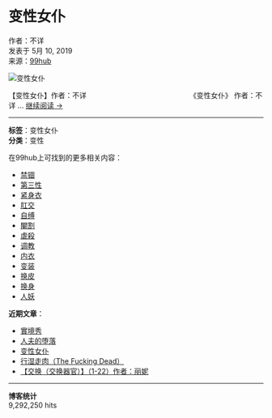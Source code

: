 # 变性女仆

作者：不详  
发表于 5月 10, 2019  
来源：[99hub](https://99hub.wordpress.com/2019/05/10/%e5%8f%98%e6%80%a7%e5%a5%b3%e4%bb%86/)  

![变性女仆](https://s0.wp.com/wp-content/themes/pub/twentyten/images/headers/path.jpg)

【变性女仆】作者：不详 　　　　　　　　　　　　　　 《变性女仆》 作者：不详 … [继续阅读 →](https://99hub.wordpress.com/2019/05/10/%e5%8f%98%e6%80%a7%e5%a5%b3%e4%bb%86/)

---

**标签**：变性女仆  
**分类**：变性  

在99hub上可找到的更多相关内容：  
- [禁锢](https://99hub.wordpress.com/category/%e7%a6%81%e9%94%a2/)  
- [第三性](https://99hub.wordpress.com/category/%e7%ac%ac%e4%b8%89%e6%80%a7/)  
- [紧身衣](https://99hub.wordpress.com/category/%e7%b4%a7%e8%ba%ab%e8%a1%a3/)  
- [肛交](https://99hub.wordpress.com/category/%e8%82%9b%e4%ba%a4/)  
- [自缚](https://99hub.wordpress.com/category/%e8%87%aa%e7%bc%9a/)  
- [閹割](https://99hub.wordpress.com/category/%e9%96%b9%e5%89%b2/)  
- [虐殺](https://99hub.wordpress.com/category/%e8%99%90%e6%ae%ba/)  
- [调教](https://99hub.wordpress.com/category/%e8%b0%83%e6%95%99/)  
- [内衣](https://99hub.wordpress.com/category/%e5%86%85%e8%a1%a3/)  
- [变装](https://99hub.wordpress.com/category/%e5%8f%98%e8%a3%85/)  
- [换皮](https://99hub.wordpress.com/category/%e6%8d%a2%e7%9a%ae/)  
- [换身](https://99hub.wordpress.com/category/%e6%8d%a2%e8%ba%ab/)  
- [人妖](https://99hub.wordpress.com/category/%e4%ba%ba%e5%a6%96/)  

**近期文章**：  
- [實境秀](https://99hub.wordpress.com/2020/10/15/%e5%af%a6%e5%a2%83%e7%a7%80/)  
- [人夫的堕落](https://99hub.wordpress.com/2019/05/10/%e4%ba%ba%e5%a4%ab%e7%9a%84%e5%a0%95%e8%90%bd/)  
- [变性女仆](https://99hub.wordpress.com/2019/05/10/%e5%8f%98%e6%80%a7%e5%a5%b3%e4%bb%86/)  
- [行湿走肉（The Fucking Dead）](https://99hub.wordpress.com/2019/05/10/%e8%a1%8c%e6%b9%bf%e8%b5%b0%e8%82%89%ef%bc%88the-fucking-dead%ef%bc%89/)  
- [【交换（交换器官）】（1-22）作者：丽妮](https://99hub.wordpress.com/2019/05/10/%e3%80%90%e4%ba%a4%e6%8d%a2%ef%bc%88%e4%ba%a4%e6%8d%a2%e5%99%a8%e5%ae%98%ef%bc%89%e3%80%91%ef%bc%881-22%ef%bc%89%e4%bd%9c%e8%80%85%ef%bc%9a%e4%b8%bd%e5%a6%ae/)  

--- 

**博客统计**  
9,292,250 hits